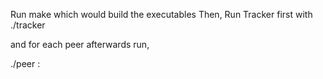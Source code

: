 
Run make which would build the executables
Then, 
Run Tracker first with
./tracker <ip> <port>

and for each peer afterwards run,

./peer <IP>:<PORT> <trackerip> <trackerport>

